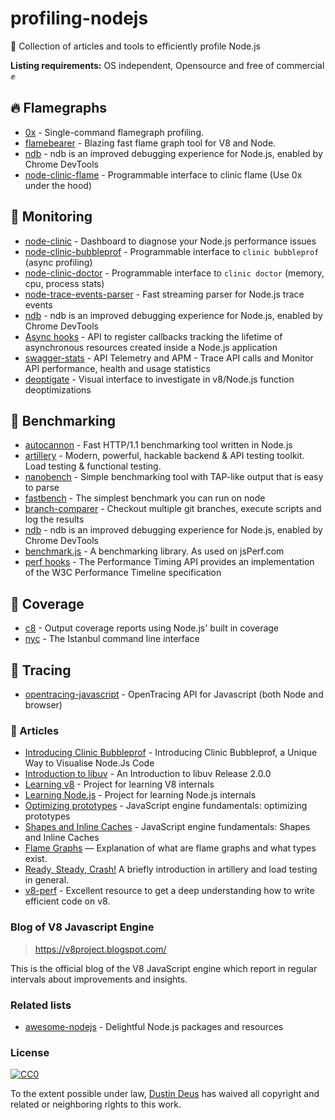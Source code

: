 # profiling-nodejs
🌌 Collection of articles and tools to efficiently profile Node.js

**Listing requirements:** OS independent, Opensource and free of commercial ✊

## 🔥 Flamegraphs

- [0x](https://github.com/davidmarkclements/0x) - Single-command flamegraph profiling.
- [flamebearer](https://github.com/mapbox/flamebearer) - Blazing fast flame graph tool for V8 and Node.
- [ndb](https://github.com/GoogleChromeLabs/ndb) - ndb is an improved debugging experience for Node.js, enabled by Chrome DevTools
- [node-clinic-flame](https://github.com/nearform/node-clinic-flame) - Programmable interface to clinic flame (Use 0x under the hood)

## 👀 Monitoring

- [node-clinic](https://github.com/nearform/node-clinic) - Dashboard to diagnose your Node.js performance issues
- [node-clinic-bubbleprof](https://github.com/nearform/node-clinic-bubbleprof) - Programmable interface to `clinic bubbleprof` (async profiling)
- [node-clinic-doctor](https://github.com/nearform/node-clinic-doctor) - Programmable interface to `clinic doctor` (memory, cpu, process stats)
- [node-trace-events-parser](https://github.com/nearform/node-trace-events-parser) - Fast streaming parser for Node.js trace events
- [ndb](https://github.com/GoogleChromeLabs/ndb) - ndb is an improved debugging experience for Node.js, enabled by Chrome DevTools
- [Async hooks](https://nodejs.org/dist/latest-v10.x/docs/api/async_hooks.html) - API to register callbacks tracking the lifetime of asynchronous resources created inside a Node.js application
- [swagger-stats](https://github.com/slanatech/swagger-stats) - API Telemetry and APM - Trace API calls and Monitor API performance, health and usage statistics
- [deoptigate](https://github.com/thlorenz/deoptigate) - Visual interface to investigate in v8/Node.js function deoptimizations

## 🎏 Benchmarking

- [autocannon](https://github.com/mcollina/autocannon) - Fast HTTP/1.1 benchmarking tool written in Node.js
- [artillery](https://github.com/artilleryio/artillery) - Modern, powerful, hackable backend & API testing toolkit. Load testing & functional testing.
- [nanobench](https://github.com/mafintosh/nanobench) - Simple benchmarking tool with TAP-like output that is easy to parse
- [fastbench](https://github.com/mcollina/fastbench) - The simplest benchmark you can run on node
- [branch-comparer](https://github.com/starptech/branch-comparer) - Checkout multiple git branches, execute scripts and log the results
- [ndb](https://github.com/GoogleChromeLabs/ndb) - ndb is an improved debugging experience for Node.js, enabled by Chrome DevTools
- [benchmark.js](https://github.com/bestiejs/benchmark.js) - A benchmarking library. As used on jsPerf.com
- [perf hooks](https://nodejs.org/dist/latest-v10.x/docs/api/perf_hooks.html) - The Performance Timing API provides an implementation of the W3C Performance Timeline specification

## 🧐 Coverage

- [c8](https://github.com/bcoe/c8) - Output coverage reports using Node.js' built in coverage
- [nyc](https://github.com/istanbuljs/nyc) - The Istanbul command line interface

## 👻 Tracing

- [opentracing-javascript](https://github.com/opentracing/opentracing-javascript) - OpenTracing API for Javascript (both Node and browser)

### 📄 Articles

- [Introducing Clinic Bubbleprof](https://www.nearform.com/blog/introducing-clinic-bubbleprof-a-unique-way-to-visualise-node-js-code/) - Introducing Clinic Bubbleprof, a Unique Way to Visualise Node.Js Code
- [Introduction to libuv](http://nikhilm.github.io/uvbook/An%20Introduction%20to%20libuv.pdf) - An Introduction to libuv Release 2.0.0
- [Learning v8](https://github.com/danbev/learning-v8) - Project for learning V8 internals
- [Learning Node.js](https://github.com/danbev/learning-nodejs) - Project for learning Node.js internals
- [Optimizing prototypes](https://mathiasbynens.be/notes/prototypes) - JavaScript engine fundamentals: optimizing prototypes
- [Shapes and Inline Caches](https://mathiasbynens.be/notes/shapes-ics) - JavaScript engine fundamentals: Shapes and Inline Caches
- [Flame Graphs](http://www.brendangregg.com/flamegraphs.html) — Explanation of what are flame graphs and what types exist.
- [Ready, Steady, Crash!](https://medium.com/ft-product-technology/ready-steady-crash-eeae63e89a77) A briefly introduction in artillery and load testing in general.
- [v8-perf](https://github.com/thlorenz/v8-perf) - Excellent resource to get a deep understanding how to write efficient code on v8.

### Blog of V8 Javascript Engine
> https://v8project.blogspot.com/

This is the official blog of the V8 JavaScript engine which report in regular intervals about improvements and insights.

### Related lists

- [awesome-nodejs](https://github.com/sindresorhus/awesome-nodejs) - Delightful Node.js packages and resources


### License

[![CC0](http://mirrors.creativecommons.org/presskit/buttons/88x31/svg/cc-zero.svg)](https://creativecommons.org/publicdomain/zero/1.0/)

To the extent possible under law, [Dustin Deus](http://starptech.com) has waived all copyright and related or neighboring rights to this work.
